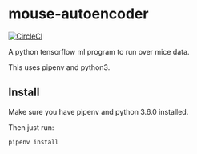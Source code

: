 # mouse-autoencoder

[![CircleCI](https://circleci.com/gh/DiscoverAI/mouse-autoencoder.svg?style=svg)](https://circleci.com/gh/DiscoverAI/mouse-autoencoder)

A python tensorflow ml program to run over mice data.

This uses pipenv and python3.

## Install
Make sure you have pipenv and python 3.6.0 installed.

Then just run:
```bash
pipenv install
```
